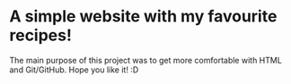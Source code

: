# A simple website with my favourite recipes!
The main purpose of this project was to get more comfortable with HTML and Git/GitHub. Hope you like it! :D